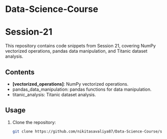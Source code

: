 # Data-Science-Course

# Session-21

This repository contains code snippets from Session 21, covering NumPy vectorized operations, pandas data manipulation, and Titanic dataset analysis.

## Contents

- **[vectorized_operations]**: NumPy vectorized operations.
- pandas_data_manipulation: pandas functions for data manipulation.
- titanic_analysis: Titanic dataset analysis.

## Usage

1. Clone the repository:

   ```bash
   git clone https://github.com/nikitasavaliya87/Data-Science-Course/session-21.git
